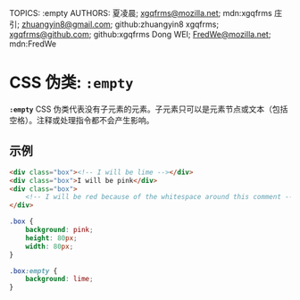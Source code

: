 TOPICS: :empty
AUTHORS: 夏凌晨; xgqfrms@mozilla.net; mdn:xgqfrms
         庄引; zhuangyin8@gmail.com; github:zhuangyin8
         xgqfrms; xgqfrms@github.com; github:xgqfrms
         Dong WEI; FredWe@mozilla.net; mdn:FredWe

# CSS 伪类: `:empty`

**`:empty`** CSS 伪类代表没有子元素的元素。子元素只可以是元素节点或文本（包括空格）。注释或处理指令都不会产生影响。

## 示例

```html
<div class="box"><!-- I will be lime --></div>
<div class="box">I will be pink</div>
<div class="box">
    <!-- I will be red because of the whitespace around this comment -->
</div>
```

```css
.box {
    background: pink;
    height: 80px;
    width: 80px;
}

.box:empty {
    background: lime;
}
```
